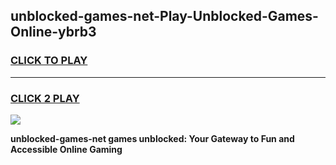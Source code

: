 
## unblocked-games-net-Play-Unblocked-Games-Online-ybrb3
<h3>
<a href="https://premium76.site?title=unblocked-games-net&ref=25A">CLICK TO PLAY</a></h3>
<hr>

<h3>
<a href="https://premium76.site?title=unblocked-games-net&ref=25A">CLICK 2 PLAY</a>
  
</h3>

<a href="https://premium76.site?title=unblocked-games-net&ref=25A"><img src="https://clearcache.store/games.png"></a>


**unblocked-games-net games unblocked: Your Gateway to Fun and Accessible Online Gaming**
